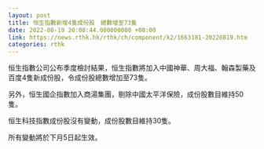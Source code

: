 ```yaml
---
layout: post
title: 恒生指數新增4隻成份股　總數增至73隻
date: 2022-08-19 20:08:44.000000000 +08:00
link: https://news.rthk.hk/rthk/ch/component/k2/1663181-20220819.htm
categories: rthk
---
```


恒生指數公司公布季度檢討結果，恒生指數將加入中國神華、周大福、翰森製藥及百度4隻新成份股，令成份股總數增加至73隻。

另外，恒生國企指數加入商湯集團，剔除中國太平洋保險，成份股數目維持50隻。

恒生科技指數成份股沒有變動，成份股數目維持30隻。

所有變動將於下月5日起生效。
